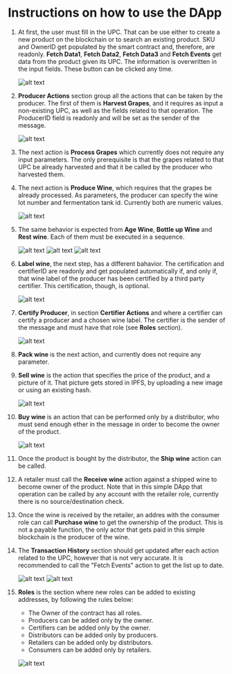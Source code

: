 # Instructions on how to use the DApp

1. At first, the user must fill in the UPC. That can be use either to create a new product on the blockchain or to search an existing product. SKU and OwnerID get populated by the smart contract and, therefore, are readonly. **Fetch Data1**, **Fetch Data2**, **Fetch Data3** and **Fetch Events** get data from the product given its UPC. The information is overwritten in the input fields. These button can be clicked any time.

   ![alt text](https://github.com/pahique/winesupplychain/blob/master/docs/screenshots/1.overview.png "Overview")

1. **Producer Actions** section group all the actions that can be taken by the producer. The first of them is **Harvest Grapes**, and it requires as input a non-existing UPC, as well as the fields related to that operation. The ProducerID field is readonly and will be set as the sender of the message.

   ![alt text](https://github.com/pahique/winesupplychain/blob/master/docs/screenshots/2.harvest-grapes.png "Harvest grapes")

1. The next action is **Process Grapes** which currently does not require any input parameters. The only prerequisite is that the grapes related to that UPC be already harvested and that it be called by the producer who harvested them.

1. The next action is **Produce Wine**, which requires that the grapes be already processed. As parameters, the producer can specify the wine lot number and fermentation tank id. Currently both are numeric values.

   ![alt text](https://github.com/pahique/winesupplychain/blob/master/docs/screenshots/4.produce-wine.png "Produce wine")

1. The same behavior is expected from **Age Wine**, **Bottle up Wine** and **Rest wine**. Each of them must be executed in a sequence.

   ![alt text](https://github.com/pahique/winesupplychain/blob/master/docs/screenshots/5.age-wine.png "Age wine")
   ![alt text](https://github.com/pahique/winesupplychain/blob/master/docs/screenshots/6.bottleup-wine.png "Bottle up wine")
   ![alt text](https://github.com/pahique/winesupplychain/blob/master/docs/screenshots/7.rest-wine.png "Rest wine")

1. **Label wine**, the next step, has a different bahavior. The certification and certifierID are readonly and get populated automatically if, and only if, that wine label of the producer has been certified by a third party certifier. This certification, though, is optional. 

   ![alt text](https://github.com/pahique/winesupplychain/blob/master/docs/screenshots/9.wine-labeled.png "Label wine")

1. **Certify Producer**, in section **Certifier Actions** and where a certifier can certify a producer and a chosen wine label. The certifier is the sender of the message and must have that role (see **Roles** section).

   ![alt text](https://github.com/pahique/winesupplychain/blob/master/docs/screenshots/8.certify-producer.png "Certify producer")

1. **Pack wine** is the next action, and currently does not require any parameter.

1. **Sell wine** is the action that specifies the price of the product, and a picture of it. That picture gets stored in IPFS, by uploading a new image or using an existing hash.

   ![alt text](https://github.com/pahique/winesupplychain/blob/master/docs/screenshots/10.sell-wine.png "Sell wine")

1. **Buy wine** is an action that can be performed only by a distributor, who must send enough ether in the message in order to become the owner of the product. 

   ![alt text](https://github.com/pahique/winesupplychain/blob/master/docs/screenshots/11.buy-ship-receive-purchase-wine.png "Buy, Ship, Receive and Purchase wine")

1. Once the product is bought by the distributor, the **Ship wine** action can be called.

1. A retailer must call the **Receive wine** action against a shipped wine to become owner of the product. Note that in this simple DApp that operation can be called by any account with the retailer role, currently there is no source/destination check.

1. Once the wine is received by the retailer, an addres with the consumer role can call **Purchase wine** to get the ownership of the product. This is not a payable function, the only actor that gets paid in this simple blockchain is the producer of the wine.

1. The **Transaction History** section should get updated after each action related to the UPC, however that is not very accurate. It is recommended to call the "Fetch Events" action to get the list up to date.

   ![alt text](https://github.com/pahique/winesupplychain/blob/master/docs/screenshots/12.fetch-events.png "Fetch events")
   ![alt text](https://github.com/pahique/winesupplychain/blob/master/docs/screenshots/13.transaction-history.png "Transaction History")

1. **Roles** is the section where new roles can be added to existing addresses, by following the rules below:

    * The Owner of the contract has all roles.
    * Producers can be added only by the owner.
    * Certifiers can be added only by the owner.
    * Distributors can be added only by producers.
    * Retailers can be added only by distributors.
    * Consumers can be added only by retailers. 

   ![alt text](https://github.com/pahique/winesupplychain/blob/master/docs/screenshots/14.add-roles.png "Add roles")



